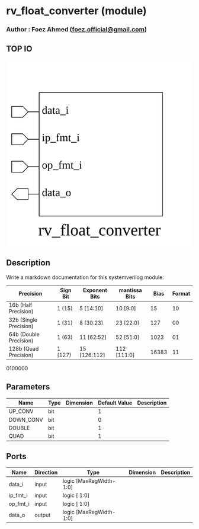 # rv_float_converter (module)

### Author : Foez Ahmed (foez.official@gmail.com)

## TOP IO
<img src="./rv_float_converter_top.svg">

## Description

Write a markdown documentation for this systemverilog module:

| Precision              | Sign Bit | Exponent Bits | mantissa Bits | Bias  | Format |
|------------------------|----------|---------------|---------------|-------|--------|
| 16b (Half Precision)   | 1 (15)   | 5 [14:10]     | 10 [9:0]      | 15    | 10     |
| 32b (Single Precision) | 1 (31)   | 8 [30:23]     | 23 [22:0]     | 127   | 00     |
| 64b (Double Precision) | 1 (63)   | 11 [62:52]    | 52 [51:0]     | 1023  | 01     |
| 128b (Quad Precision)  | 1 (127)  | 15 [126:112]  | 112 [111:0]   | 16383 | 11     |

0100000

## Parameters
|Name|Type|Dimension|Default Value|Description|
|-|-|-|-|-|
|UP_CONV|bit||1||
|DOWN_CONV|bit||0||
|DOUBLE|bit||1||
|QUAD|bit||1||

## Ports
|Name|Direction|Type|Dimension|Description|
|-|-|-|-|-|
|data_i|input|logic [MaxRegWidth-1:0]|||
|ip_fmt_i|input|logic [ 1:0]|||
|op_fmt_i|input|logic [ 1:0]|||
|data_o|output|logic [MaxRegWidth-1:0]|||
